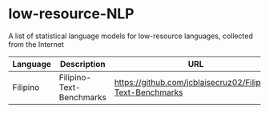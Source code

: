 # low-resource-NLP
A list of statistical language models for low-resource languages, collected from the Internet

| Language      | Description | URL       |
| ------------- | ----------- | --------         |
| Filipino      | Filipino-Text-Benchmarks       | https://github.com/jcblaisecruz02/Filipino-Text-Benchmarks |
